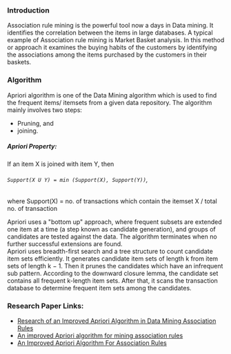 ### Introduction
Association rule mining is the powerful tool now a days in Data mining. It identifies the correlation between the items in large databases. A typical example of Association rule      mining  is Market Basket analysis. In this method or approach it examines the buying habits of the customers by identifying the associations among the items purchased by the customers in their baskets.
### Algorithm
Apriori algorithm is one of the Data Mining algorithm which is used to find the frequent items/ itemsets from a given data repository. The algorithm mainly involves two steps: 
* Pruning, and 
* joining. 
##### Apriori Property: 
If an item X is joined with item Y, then  
###### ```Support(X U Y) = min (Support(X), Support(Y))```,
where Support(X) = no. of transactions which contain the itemset X / total no. of transaction 

Apriori uses a "bottom up" approach, where frequent subsets are extended one item at a time (a step known as candidate generation), and groups of candidates are tested against the data. The algorithm terminates when no further successful extensions are found.  
Apriori uses breadth-first search and a tree structure to count candidate item sets efficiently. It generates candidate item sets of length k from item sets of length k − 1. Then it prunes the candidates which have an infrequent sub pattern. According to the downward closure lemma, the candidate set contains all frequent k-length item sets. After that, it scans the transaction database to determine frequent item sets among the candidates. 

### Research Paper Links:
* [Research of an Improved Apriori Algorithm in Data Mining Association Rules](http://www.ijcce.org/papers/128-B047.pdf)
* [An improved Apriori algorithm for mining association rules](https://aip.scitation.org/doi/pdf/10.1063/1.4977361?class=pdf)
* [An Improved Apriori Algorithm For Association Rules](https://www.researchgate.net/publication/260872883_An_Improved_Apriori_Algorithm_For_Association_Rules)
